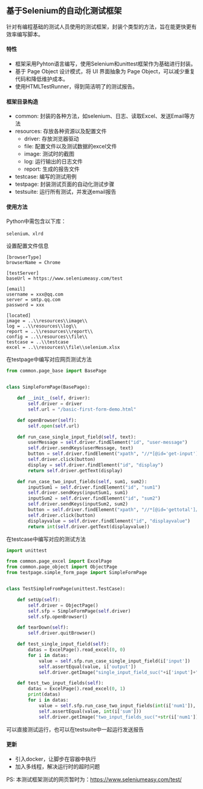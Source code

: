 ## 基于Selenium的自动化测试框架
针对有编程基础的测试人员使用的测试框架，封装个类型的方法，旨在能更快更有效率编写脚本。

#### 特性    
* 框架采用Pyhton语言编写，使用Selenium和unittest框架作为基础进行封装。
* 基于 Page Object 设计模式，将 UI 界面抽象为 Page Object，可以减少重复代码和降低维护成本。
* 使用HTMLTestRunner，得到简洁明了的测试报告。

#### 框架目录构造
* common: 封装的各种方法，如selenium、日志、读取Excel、发送Email等方法
* resources: 存放各种资源以及配置文件
    * driver: 存放浏览器驱动
    * file: 配置文件以及测试数据的excel文件
    * image: 测试时的截图
    * log: 运行输出的日志文件
    * report: 生成的报告文件
* testcase: 编写的测试用例
* testpage: 封装测试页面的自动化测试步骤
* testsuite: 运行所有测试，并发送email报告

#### 使用方法
Python中需包含以下库：
```
selenium、xlrd
```
设置配置文件信息
```
[browserType]
browserName = Chrome

[testServer]
baseUrl = https://www.seleniumeasy.com/test

[email]
username = xxx@qq.com
server = smtp.qq.com
password = xxx

[located]
image = ..\\resources\\image\\
log = ..\\resources\\log\\
report = ..\\resources\\report\\
config = ..\\resources\\file\\
testcase = ..\\testcase
excel = ..\\resources\\file\\selenium.xlsx
```
在testpage中编写对应网页测试方法
```python
from common.page_base import BasePage


class SimpleFormPage(BasePage):

    def __init__(self, driver):
        self.driver = driver
        self.url = "/basic-first-form-demo.html"

    def openBrowser(self):
        self.open(self.url)

    def run_case_single_input_field(self, text):
        userMessage = self.driver.findElement("id", "user-message")
        self.driver.sendKeys(userMessage, text)
        button = self.driver.findElement("xpath", "//*[@id='get-input']/button")
        self.driver.click(button)
        display = self.driver.findElement("id", "display")
        return self.driver.getText(display)

    def run_case_two_input_fields(self, sum1, sum2):
        inputSum1 = self.driver.findElement("id", "sum1")
        self.driver.sendKeys(inputSum1, sum1)
        inputSum2 = self.driver.findElement("id", "sum2")
        self.driver.sendKeys(inputSum2, sum2)
        button = self.driver.findElement("xpath", "//*[@id='gettotal']/button")
        self.driver.click(button)
        displayvalue = self.driver.findElement("id", "displayvalue")
        return int(self.driver.getText(displayvalue))
```
在testcase中编写对应的测试方法
```python
import unittest

from common.page_excel import ExcelPage
from common.page_object import ObjectPage
from testpage.simple_form_page import SimpleFormPage


class TestSimpleFromPage(unittest.TestCase):

    def setUp(self):
        self.driver = ObjectPage()
        self.sfp = SimpleFormPage(self.driver)
        self.sfp.openBrowser()

    def tearDown(self):
        self.driver.quitBrowser()

    def test_single_input_field(self):
        datas = ExcelPage().read_excel(0, 0)
        for i in datas:
            value = self.sfp.run_case_single_input_field(i['input'])
            self.assertEqual(value, i['output'])
            self.driver.getImage("single_input_field_suc("+i['input']+")")

    def test_two_input_fields(self):
        datas = ExcelPage().read_excel(0, 1)
        print(datas)
        for i in datas:
            value = self.sfp.run_case_two_input_fields(int(i['num1']), int(i['num2']))
            self.assertEqual(value, int(i['sum']))
            self.driver.getImage("two_input_fields_suc("+str(i['num1'])+"+"+str(i['num2'])+"+"+str(i['sum'])+")")
```
可以直接测试运行，也可以在testsuite中一起运行发送报告

#### 更新
* 引入docker，让脚步在容器中执行
* 加入多线程，解决运行时的超时问题

PS: 本测试框架测试的网页暂时为：https://www.seleniumeasy.com/test/

